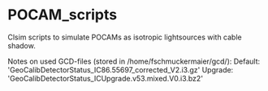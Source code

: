 # POCAM_scripts
Clsim scripts to simulate POCAMs as isotropic lightsources with cable shadow.


Notes on used GCD-files (stored in /home/fschmuckermaier/gcd/):
Default: 'GeoCalibDetectorStatus_IC86.55697_corrected_V2.i3.gz'
Upgrade: 'GeoCalibDetectorStatus_ICUpgrade.v53.mixed.V0.i3.bz2'
